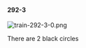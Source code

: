 #### 292-3
![train-292-3-0.png](https://github.com/lil-lab/nlvr/raw/master/nlvr/train/images/71/train-292-3-0.png "train-292-3-0.png")

There are 2 black circles